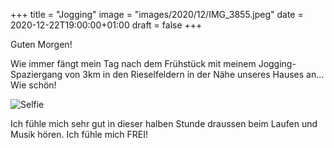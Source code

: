 +++
title = "Jogging"
image = "images/2020/12/IMG_3855.jpeg"
date = 2020-12-22T19:00:00+01:00
draft = false
+++

Guten Morgen!

Wie immer fängt mein Tag nach dem Frühstück mit meinem
Jogging-Spaziergang von 3km in den Rieselfeldern
in der Nähe unseres Hauses an... Wie schön!

<!--more-->

![Selfie](/images/2020/12/IMG_3855.jpeg)

Ich fühle mich sehr gut in dieser halben Stunde draussen beim
Laufen und Musik hören. Ich fühle mich FREI!